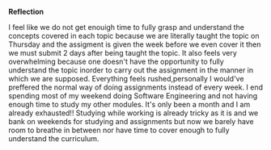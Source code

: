 **Reflection**

I feel like we do not get enouigh time to fully grasp and understand the concepts covered in each topic because we are literally taught the topic on Thursday and the assigment is given the week before we even cover it then we must submit 2 days after being taught the topic. It also feels very overwhelming because one doesn't have the opportunity to fully understand the topic inorder to carry out the assignment in the manner in which we are supposed. Everything feels rushed,personally I would've preffered the normal way of doing assignments instead of every week. I end spending most of my weekend doing Software Engineering and not having enough time to study my other modules. It's only been a month and I am already exhausted!! Studying while working is already tricky as it is and we bank on weekends for studying and assignments but now we barely have room to breathe in between nor have time to cover enough to fully understand the curriculum.
